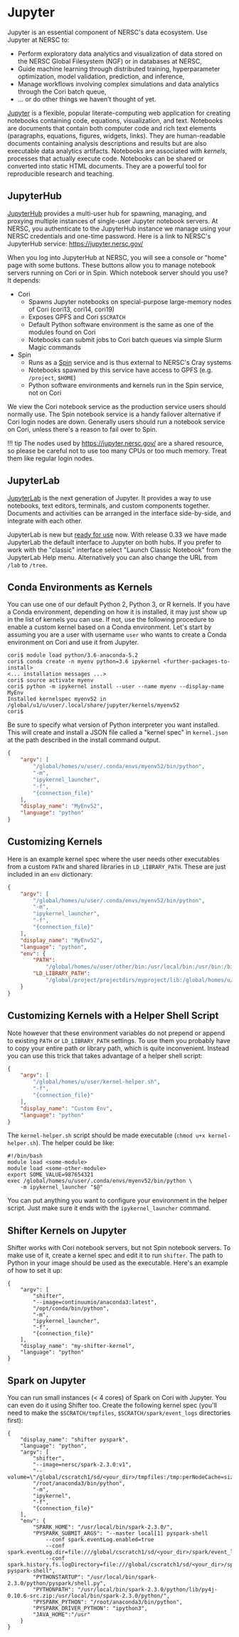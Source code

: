 # Jupyter

Jupyter is an essential component of NERSC's data ecosystem.
Use Jupyter at NERSC to:

* Perform exploratory data analytics and visualization of data stored on the NERSC Global Filesystem (NGF) or in databases at NERSC,
* Guide machine learning through distributed training, hyperparameter optimization, model validation, prediction, and inference,
* Manage workflows involving complex simulations and data analytics through the Cori batch queue,
* ... or do other things we haven't thought of yet.

[Jupyter](https://jupyter.readthedocs.io/en/latest/)
is a flexible, popular literate-computing web application for creating notebooks containing code, equations, visualization, and text.
Notebooks are documents that contain both computer code and rich text elements (paragraphs, equations, figures, widgets, links).
They are human-readable documents containing analysis descriptions and results but are also executable data analytics artifacts.
Notebooks are associated with *kernels*, processes that actually execute code.
Notebooks can be shared or converted into static HTML documents.
They are a powerful tool for reproducible research and teaching.

## JupyterHub

[JupyterHub](https://jupyterhub.readthedocs.io/en/stable/)
provides a multi-user hub for spawning, managing, and proxying multiple instances of single-user Jupyter notebook servers.
At NERSC, you authenticate to the JupyterHub instance we manage using your NERSC credentials and one-time password.
Here is a link to NERSC's JupyterHub service: https://jupyter.nersc.gov/

When you log into JupyterHub at NERSC, you will see a console or "home" page with some buttons.
These buttons allow you to manage notebook servers running on Cori or in Spin.
Which notebook server should you use?  It depends:

* Cori
    * Spawns Jupyter notebooks on special-purpose large-memory nodes of Cori (cori13, cori14, cori19)
    * Exposes GPFS and Cori `$SCRATCH`
    * Default Python software environment is the same as one of the modules found on Cori
    * Notebooks can submit jobs to Cori batch queues via simple Slurm Magic commands
* Spin
    * Runs as a [Spin](../services/spin/index.md) service and is thus external to NERSC's Cray systems
    * Notebooks spawned by this service have access to GPFS (e.g. `/project`, `$HOME`)
    * Python software environments and kernels run in the Spin service, not on Cori

We view the Cori notebook service as the production service users should normally use.
The Spin notebook service is a handy failover alternative if Cori login nodes are down.
Generally users should run a notebook service on Cori, unless there's a reason to fail over to Spin.

!!! tip
    The nodes used by <https://jupyter.nersc.gov/> are a shared resource, so
    please be careful not to use too many CPUs or too much memory.  Treat them
    like regular login nodes.

## JupyterLab

[JupyterLab](https://jupyterlab.readthedocs.io/en/stable/)
is the next generation of Jupyter.
It provides a way to use notebooks, text editors, terminals, and custom components together.
Documents and activities can be arranged in the interface side-by-side, and integrate with each other.

JupyterLab is new but [ready for use](https://blog.jupyter.org/jupyterlab-is-ready-for-users-5a6f039b8906) now.
With release 0.33 we have made JupyterLab the default interface to Jupyter on both hubs.
If you prefer to work with the "classic" interface select "Launch Classic Notebook" from the JupyterLab Help menu.
Alternatively you can also change the URL from `/lab` to `/tree`.

## Conda Environments as Kernels

You can use one of our default Python 2, Python 3, or R kernels.
If you have a Conda environment, depending on how it is installed, it may just show up in the list of kernels you can use.
If not, use the following procedure to enable a custom kernel based on a Conda environment.
Let's start by assuming you are a user with username `user` who wants to create a Conda environment on Cori and use it from Jupyter.

    cori$ module load python/3.6-anaconda-5.2
    cori$ conda create -n myenv python=3.6 ipykernel <further-packages-to-install>
    <... installation messages ...>
    cori$ source activate myenv
    cori$ python -m ipykernel install --user --name myenv --display-name MyEnv
    Installed kernelspec myenv52 in /global/u1/u/user/.local/share/jupyter/kernels/myenv52
    cori$

Be sure to specify what version of Python interpreter you want installed.
This will create and install a JSON file called a "kernel spec" in `kernel.json` at the path described in the install command output.

```json
{
	"argv": [
  		"/global/homes/u/user/.conda/envs/myenv52/bin/python",
  		"-m",
  		"ipykernel_launcher",
  		"-f",
  		"{connection_file}"
 	],
 	"display_name": "MyEnv52",
 	"language": "python"
}
```

## Customizing Kernels

Here is an example kernel spec where the user needs other executables from a custom `PATH` and shared libraries in `LD_LIBRARY_PATH`.
These are just included in an `env` dictionary:

```json
{
	"argv": [
  		"/global/homes/u/user/.conda/envs/myenv52/bin/python",
  		"-m",
  		"ipykernel_launcher",
  		"-f",
  		"{connection_file}"
 	],
 	"display_name": "MyEnv52",
 	"language": "python",
	"env": {
    	"PATH":
			"/global/homes/u/user/other/bin:/usr/local/bin:/usr/bin:/bin",
    	"LD_LIBRARY_PATH":
			"/global/project/projectdirs/myproject/lib:/global/homes/u/user/lib"
  	}
}
```

## Customizing Kernels with a Helper Shell Script

Note however that these environment variables do not prepend or append to existing `PATH` or `LD_LIBRARY_PATH` settings.
To use them you probably have to copy your entire path or library path, which is quite inconvenient.
Instead you can use this trick that takes advantage of a helper shell script:

```json
{
	"argv": [
    	"/global/homes/u/user/kernel-helper.sh",
  		"-f",
  		"{connection_file}"
 	],
 	"display_name": "Custom Env",
 	"language": "python"
}
```

The `kernel-helper.sh` script should be made executable (`chmod u+x kernel-helper.sh`).
The helper could be like:

```shell
#!/bin/bash
module load <some-module>
module load <some-other-module>
export SOME_VALUE=987654321
exec /global/homes/u/user/.conda/envs/myenv52/bin/python \
	-m ipykernel_launcher "$@"
```

You can put anything you want to configure your environment in the helper script.
Just make sure it ends with the `ipykernel_launcher` command.

## Shifter Kernels on Jupyter

Shifter works with Cori notebook servers, but not Spin notebook servers.
To make use of it, create a kernel spec and edit it to run `shifter`.
The path to Python in your image should be used as the executable.
Here's an example of how to set it up:

```shell
{
	"argv": [
    	"shifter",
        "--image=continuumio/anaconda3:latest",
        "/opt/conda/bin/python",
        "-m",
		"ipykernel_launcher",
        "-f",
		"{connection_file}"
	],
    "display_name": "my-shifter-kernel",
    "language": "python"
}
```

## Spark on Jupyter

You can run small instances (< 4 cores) of Spark on Cori with Jupyter.
You can even do it using Shifter too.
Create the following kernel spec (you'll need to make the `$SCRATCH/tmpfiles`, `$SCRATCH/spark/event_logs` directories first):

```shell
{
    "display_name": "shifter pyspark",
    "language": "python",
    "argv": [
        "shifter",
        "--image=nersc/spark-2.3.0:v1",
        "--volume=\"/global/cscratch1/sd/<your_dir>/tmpfiles:/tmp:perNodeCache=size=200G\"",
        "/root/anaconda3/bin/python",
        "-m",
        "ipykernel",
        "-f",
        "{connection_file}"
    ],
    "env": {
        "SPARK_HOME": "/usr/local/bin/spark-2.3.0/",
        "PYSPARK_SUBMIT_ARGS": "--master local[1] pyspark-shell
            --conf spark.eventLog.enabled=true
            --conf spark.eventLog.dir=file:///global/cscratch1/sd/<your_dir>/spark/event_logs
            --conf spark.history.fs.logDirectory=file:///global/cscratch1/sd/<your_dir>/spark/event_logs pyspark-shell",
        "PYTHONSTARTUP": "/usr/local/bin/spark-2.3.0/python/pyspark/shell.py",
        "PYTHONPATH": "/usr/local/bin/spark-2.3.0/python/lib/py4j-0.10.6-src.zip:/usr/local/bin/spark-2.3.0/python/",
        "PYSPARK_PYTHON": "/root/anaconda3/bin/python",
        "PYSPARK_DRIVER_PYTHON": "ipython3",
        "JAVA_HOME":"/usr" 
    }
}
```
